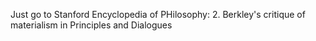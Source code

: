 Just go to Stanford Encyclopedia of PHilosophy:
2. Berkley's critique of materialism in Principles and Dialogues
